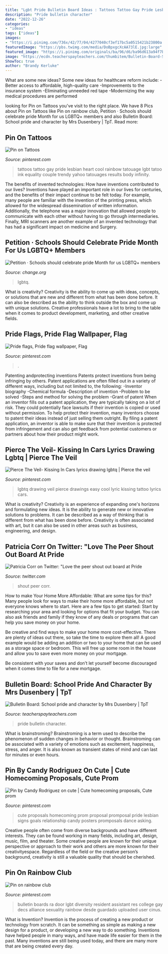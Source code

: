 ```yaml
---
title: "Lgbt Pride Bulletin Board Ideas : Tattoos Tattoo Gay Pride Lesbian Heart Cool Rainbow Tatouage Lgbt Tatoo Ink Equality Couple Trendy Yahoo Tatouages Results Body Infinity"
description: "Pride bulletin character"
date: "2022-12-26"
categories:
- "ideas"
tags: ["ideas"]
images:
- "https://i.pinimg.com/736x/42/77/04/4277040cf3ef17bc5a0515421b23800a.jpg"
featuredImage: "https://pbs.twimg.com/media/DoBpxgcXcAA73lE.jpg:large"
featured_image: "https://i.pinimg.com/originals/ba/96/d6/ba96d613a94f7bd85c75c158836df061.png"
image: "https://ecdn.teacherspayteachers.com/thumbitem/Bulletin-Board-School-pride-and-character-1500873375/original-285116-1.jpg"
ShowToc: true
author: "Brandy Kerluke"
---
```



What are some new ideas?
Some new ideas for healthcare reform include: 
-Better access to affordable, high-quality care 
-Improvements to the insurance system 
-Eliminating unneeded red tape 
-Modernizing the way medical procedures are performed

	

		
looking for Pin on Tattoos you've visit to the right place. We have 8 Pics about Pin on Tattoos like Pin on rainbow club, Petition · Schools should celebrate pride Month for us LGBTQ+ members and also Bulletin Board: School pride and character by Mrs Dusenbery | TpT. Read more:
		
    
## Pin On Tattoos

<img loading=lazy src="https://i.pinimg.com/originals/3d/f1/7f/3df17fdc49d25efda249bc3e4eb95ef6.jpg" onerror="this.onerror=null;this.src='https://tse1.mm.bing.net/th?id=OIP.AbwinsHRAVncytRBFPmBfgAAAA&amp;pid=15.1';" alt="Pin on Tattoos">

_Source: pinterest.com_

>tattoos tattoo gay pride lesbian heart cool rainbow tatouage lgbt tatoo ink equality couple trendy yahoo tatouages results body infinity. 

	

The benefits of invented technologies: How have inventions contributed to our lives?
Inventions have played an important role in our lives for centuries, and the benefits of their impact continue to be felt today. For example, many people are familiar with the invention of the printing press, which allowed for the widespread dissemination of written information. Additionally, the telephone was a major innovation that allowed people to communicate with each other without having to go through intermediaries. Finally, MRI scanners are another example of an invented technology that has had a significant impact on medicine and Surgery.

    
## Petition · Schools Should Celebrate Pride Month For Us LGBTQ+ Members

<img loading=lazy src="https://assets.change.org/photos/0/gf/zt/trGfZtssnKGylhW-1600x900-noPad.jpg?1574216745" onerror="this.onerror=null;this.src='https://tse2.mm.bing.net/th?id=OIP.K4usMWew122DQ8CDnmGupQHaEK&amp;pid=15.1';" alt="Petition · Schools should celebrate pride Month for us LGBTQ+ members">

_Source: change.org_

>lgbtq. 

	

What is creativity?
Creativity is the ability to come up with ideas, concepts, or solutions that are new and different from what has been done before. It can also be described as the ability to think outside the box and come up with unique solutions. Creative professionals have a lot to bring to the table when it comes to product development, marketing, and other creative fields.

    
## Pride Flags, Pride Flag Wallpaper, Flag

<img loading=lazy src="https://i.pinimg.com/originals/01/90/2e/01902e78296e2014089de71fb9c5c295.jpg" onerror="this.onerror=null;this.src='https://tse1.mm.bing.net/th?id=OIP.mvcylIjRqLn-oDN-bW8KhgHaEH&amp;pid=15.1';" alt="Pride flags, Pride flag wallpaper, Flag">

_Source: pinterest.com_

>. 

	

Patenting andprotecting inventions
Patents protect inventions from being infringing by others. Patent applications are often filled out in a variety of different ways, including but not limited to, the following: 
-Inventor biography 
-Chemical formula 
-Description of invention 
-Problem to be solved 
-Steps and method for solving the problem 
-Grant of patent 
When an inventor fills out a patent application, they are typically taking on a lot of risk. They could potentially face lawsuits if their invention is copied or used without permission. To help protect their invention, many inventors choose to patent their ideas instead of just selling them outright. By filing a patent application, an inventor is able to make sure that their invention is protected from infringement and can also get feedback from potential customers or partners about how their product might work.

    
## Pierce The Veil- Kissing In Cars Lyrics Drawing Lgbtq | Pierce The Veil

<img loading=lazy src="https://i.pinimg.com/originals/92/cb/17/92cb177fb2d72c84edd3ab61b7c42e58.jpg" onerror="this.onerror=null;this.src='https://tse3.mm.bing.net/th?id=OIP.LYdD9XuLbhHkDlH7YE1IsAHaMW&amp;pid=15.1';" alt="Pierce The Veil- Kissing In Cars lyrics drawing lgbtq | Pierce the veil">

_Source: pinterest.com_

>lgbtq drawing veil pierce drawings easy cool lyric kissing tattoo lyrics cars. 

	

What is creativity?
Creativity is an experience of expanding one's horizons and formulating new ideas. It is the ability to generate new or innovative solutions to problems. It can be described as a way of thinking that is different from what has been done before. Creativity is often associated with art, but it can also be used in other areas such as business, engineering, and design.

    
## Patricia Corr On Twitter: &quot;Love The Peer Shout Out Board At Pride

<img loading=lazy src="https://pbs.twimg.com/media/DoBpxgcXcAA73lE.jpg:large" onerror="this.onerror=null;this.src='https://tse2.mm.bing.net/th?id=OIP.XXNyLyhnd_TcVpuY0f9B3AHaJ4&amp;pid=15.1';" alt="Patricia Corr on Twitter: &quot;Love the peer shout out board at Pride">

_Source: twitter.com_

>shout peer corr. 

	

How to make Your Home More Affordable: What are some tips for this?
Many people look for ways to make their home more affordable, but not everyone knows where to start. Here are a few tips to get started:
Start by researching your area and looking for options that fit your budget. You can also ask friends and family if they know of any deals or programs that can help you save money on your home.

Be creative and find ways to make your home more cost-effective. There are plenty of ideas out there, so take the time to explore them all! A good example would be adding an addition or two to your home that can be used as a storage space or bedroom. This will free up some room in the house and allow you to save even more money on your mortgage.

Be consistent with your saves and don’t let yourself become discouraged when it comes time to file for a new mortgage.

    
## Bulletin Board: School Pride And Character By Mrs Dusenbery | TpT

<img loading=lazy src="https://ecdn.teacherspayteachers.com/thumbitem/Bulletin-Board-School-pride-and-character-1500873375/original-285116-1.jpg" onerror="this.onerror=null;this.src='https://tse4.mm.bing.net/th?id=OIP.EC2B4XgXeClh6MTY4-O9OgAAAA&amp;pid=15.1';" alt="Bulletin Board: School pride and character by Mrs Dusenbery | TpT">

_Source: teacherspayteachers.com_

>pride bulletin character. 

	

What is brainstroming?
Brainstroming is a term used to describe the phenomenon of sudden changes in behavior or thought. Brainstroming can be associated with a variety of emotions such as excitement, happiness, stress, and anger. It is also known as transient states of mind and can last for minutes or even hours.

    
## Pin By Candy Rodriguez On Cute | Cute Homecoming Proposals, Cute Prom

<img loading=lazy src="https://i.pinimg.com/736x/42/77/04/4277040cf3ef17bc5a0515421b23800a.jpg" onerror="this.onerror=null;this.src='https://tse1.mm.bing.net/th?id=OIP.QgGs-evoHDGAdhgPKoRXXgHaHR&amp;pid=15.1';" alt="Pin by Candy Rodriguez on cute | Cute homecoming proposals, Cute prom">

_Source: pinterest.com_

>cute proposals homecoming prom proposal promposal pride lesbian signs goals relationship candy posters promposals dance asking. 

	

Creative people often come from diverse backgrounds and have different interests. They can be found working in many fields, including art, design, music, film, and theater. Some creative people are known for their unique perspective or approach to their work and others are more known for their creativityespace. Regardless of the field or the creative person’s background, creativity is still a valuable quality that should be cherished.

    
## Pin On Rainbow Club

<img loading=lazy src="https://i.pinimg.com/originals/ba/96/d6/ba96d613a94f7bd85c75c158836df061.png" onerror="this.onerror=null;this.src='https://tse1.mm.bing.net/th?id=OIP.5UO7KSSmA69awZC8CWfszwHaJ4&amp;pid=15.1';" alt="Pin on rainbow club">

_Source: pinterest.com_

>bulletin boards ra door lgbt diversity resident assistant res college gay decs alliance sexuality rainbow desde guardado uploaded user cinus. 

	

What is Invention?
Invention is the process of creating a new product or technology from scratch. It can be something as simple as making a new design for a product, or developing a new way to do something. Inventions have helped people in many ways, and have made life easier for them in the past. Many inventions are still being used today, and there are many more that are being created every day.


